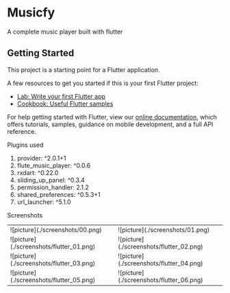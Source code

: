 # Musicfy

A complete music player built with flutter

## Getting Started

This project is a starting point for a Flutter application.

A few resources to get you started if this is your first Flutter project:

- [Lab: Write your first Flutter app](https://flutter.dev/docs/get-started/codelab)
- [Cookbook: Useful Flutter samples](https://flutter.dev/docs/cookbook)

For help getting started with Flutter, view our
[online documentation](https://flutter.dev/docs), which offers tutorials,
samples, guidance on mobile development, and a full API reference.

Plugins used 
<ol>
    <li>provider: ^2.0.1+1</li>
    <li> flute_music_player: ^0.0.6</li>
    <li>rxdart: ^0.22.0</li>
    <li>sliding_up_panel: ^0.3.4</li>
    <li>permission_handler: 2.1.2</li>
    <li>shared_preferences: ^0.5.3+1</li>
    <li>url_launcher: ^5.1.0</li>
</ol>

Screenshots

<table style={border:none;}>
    <tr>
        <td>![picture](./screenshots/00.png)</td>
        <td>![picture](./screenshots/01.png)</td>
    </tr>
    <tr>
        <td>![picture](./screenshots/flutter_01.png)</td>
        <td>![picture](./screenshots/flutter_02.png)</td>
    </tr>
    <tr>
        <td>![picture](./screenshots/flutter_03.png)</td>
        <td>![picture](./screenshots/flutter_04.png)</td>
    </tr>
    <tr>
        <td>![picture](./screenshots/flutter_05.png)</td>
        <td>![picture](./screenshots/flutter_06.png)</td>
    </tr>
</table>
